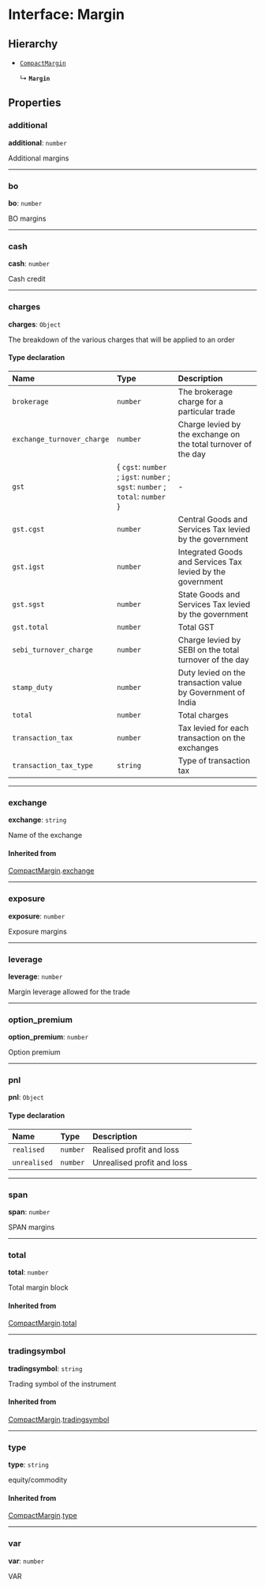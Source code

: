 # Interface: Margin

## Hierarchy

- [`CompactMargin`](CompactMargin.md)

  ↳ **`Margin`**

## Properties

### additional

 **additional**: `number`

Additional margins

___

### bo

 **bo**: `number`

BO margins

___

### cash

 **cash**: `number`

Cash credit

___

### charges

 **charges**: `Object`

The breakdown of the various charges that will be applied to an order

#### Type declaration

| Name | Type | Description |
| :------ | :------ | :------ |
| `brokerage` | `number` | The brokerage charge for a particular trade |
| `exchange_turnover_charge` | `number` | Charge levied by the exchange on the total turnover of the day |
| `gst` | { `cgst`: `number` ; `igst`: `number` ; `sgst`: `number` ; `total`: `number`  } | - |
| `gst.cgst` | `number` | Central Goods and Services Tax levied by the government |
| `gst.igst` | `number` | Integrated Goods and Services Tax levied by the government |
| `gst.sgst` | `number` | State Goods and Services Tax levied by the government |
| `gst.total` | `number` | Total GST |
| `sebi_turnover_charge` | `number` | Charge levied by SEBI on the total turnover of the day |
| `stamp_duty` | `number` | Duty levied on the transaction value by Government of India |
| `total` | `number` | Total charges |
| `transaction_tax` | `number` | Tax levied for each transaction on the exchanges |
| `transaction_tax_type` | `string` | Type of transaction tax |

___

### exchange

 **exchange**: `string`

Name of the exchange

#### Inherited from

[CompactMargin](CompactMargin.md).[exchange](CompactMargin.md#exchange)

___

### exposure

 **exposure**: `number`

Exposure margins

___

### leverage

 **leverage**: `number`

Margin leverage allowed for the trade

___

### option\_premium

 **option\_premium**: `number`

Option premium

___

### pnl

 **pnl**: `Object`

#### Type declaration

| Name | Type | Description |
| :------ | :------ | :------ |
| `realised` | `number` | Realised profit and loss |
| `unrealised` | `number` | Unrealised profit and loss |

___

### span

 **span**: `number`

SPAN margins

___

### total

 **total**: `number`

Total margin block

#### Inherited from

[CompactMargin](CompactMargin.md).[total](CompactMargin.md#total)

___

### tradingsymbol

 **tradingsymbol**: `string`

Trading symbol of the instrument

#### Inherited from

[CompactMargin](CompactMargin.md).[tradingsymbol](CompactMargin.md#tradingsymbol)

___

### type

 **type**: `string`

equity/commodity

#### Inherited from

[CompactMargin](CompactMargin.md).[type](CompactMargin.md#type)

___

### var

 **var**: `number`

VAR

